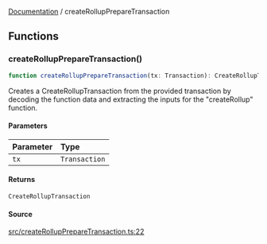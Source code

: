 [Documentation](README.md) / createRollupPrepareTransaction

## Functions

### createRollupPrepareTransaction()

```ts
function createRollupPrepareTransaction(tx: Transaction): CreateRollupTransaction;
```

Creates a CreateRollupTransaction from the provided transaction by
decoding the function data and extracting the inputs for the "createRollup"
function.

#### Parameters

| Parameter | Type          |
| :-------- | :------------ |
| `tx`      | `Transaction` |

#### Returns

`CreateRollupTransaction`

#### Source

[src/createRollupPrepareTransaction.ts:22](https://github.com/anegg0/arbitrum-orbit-sdk/blob/763a3f41e7ea001cbb6fe81ac11cc794b4a0f94d/src/createRollupPrepareTransaction.ts#L22)
